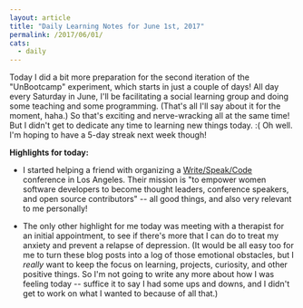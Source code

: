 ```yaml
---
layout: article
title: "Daily Learning Notes for June 1st, 2017"
permalink: /2017/06/01/
cats:
  - daily
---
```


Today I did a bit more preparation for the second iteration of the "UnBootcamp" experiment, which starts in just a couple of days! All day every Saturday in June, I'll be facilitating a social learning group and doing some teaching and some programming. (That's all I'll say about it for the moment, haha.) So that's exciting and nerve-wracking all at the same time! But I didn't get to dedicate any time to learning new things today. :( Oh well. I'm hoping to have a 5-day streak next week though!

**Highlights for today:**

  - I started helping a friend with organizing a [Write/Speak/Code](http://www.writespeakcode.com/) conference in Los Angeles. Their mission is "to empower women software developers to become thought leaders, conference speakers, and open source contributors" -- all good things, and also very relevant to me personally!

  - The only other highlight for me today was meeting with a therapist for an initial appointment, to see if there's more that I can do to treat my anxiety and prevent a relapse of depression. (It would be all easy too for me to turn these blog posts into a log of those emotional obstacles, but I *really* want to keep the focus on learning, projects, curiosity, and other positive things. So I'm not going to write any more about how I was feeling today -- suffice it to say I had some ups and downs, and I didn't get to work on what I wanted to because of all that.)
